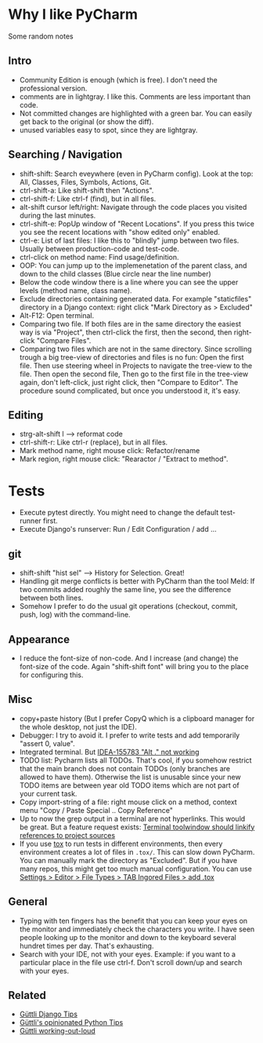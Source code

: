 # Why I like PyCharm

Some random notes


## Intro

* Community Edition is enough (which is free). I don't need the professional version.
* comments are in lightgray. I like this. Comments are less important than code.
* Not committed changes are highlighted with a green bar. You can easily get back to the original (or show the diff).
* unused variables easy to spot, since they are lightgray.


## Searching / Navigation

* shift-shift: Search eveywhere (even in PyCharm config). Look at the top: All, Classes, Files, Symbols, Actions, Git.
* ctrl-shift-a: Like shift-shift then "Actions".
* ctrl-shift-f: Like ctrl-f (find), but in all files.
* alt-shift cursor left/right: Navigate through the code places you visited during the last minutes.
* ctrl-shift-e: PopUp window of "Recent Locations". If you press this twice you see the recent locations with "show edited only" enabled.
* ctrl-e: List of last files: I like this to "blindly" jump between two files. Usually between production-code and test-code.
* ctrl-click on method name: Find usage/definition.
* OOP: You can jump up to the implemenetation of the parent class, and down to the child classes (Blue circle near the line number)
* Below the code window there is a line where you can see the upper levels (method name, class name).
* Exclude directories containing generated data. For example "staticfiles" directory in a Django context: right click "Mark Directory as > Excluded"
* Alt-F12: Open terminal.
* Comparing two file. If both files are in the same directory the easiest way is via "Project", then ctrl-click the first, then the second, then right-click "Compare Files".
* Comparing two files which are not in the same directory. Since scrolling trough a big tree-view of directories and files is no fun: Open the first file. Then use steering wheel in Projects to navigate the tree-view to the file. Then open the second file, Then go to the first file in the tree-view again, don't left-click, just right click, then "Compare to Editor". The procedure sound complicated, but once you understood it, it's easy.

## Editing

* strg-alt-shift l --> reformat code
* ctrl-shift-r: Like ctrl-r (replace), but in all files.
* Mark method name, right mouse click: Refactor/rename
* Mark region, right mouse click: "Rearactor / "Extract to method".


# Tests

* Execute pytest directly. You might need to change the default test-runner first.
* Execute Django's runserver: Run / Edit Configuration / add ...


## git


* shift-shift "hist sel" --> History for Selection. Great!
* Handling git merge conflicts is better with PyCharm than the tool Meld: If two commits added roughly the same line, you see the difference
between both lines.
* Somehow I prefer to do the usual git operations (checkout, commit, push, log) with the command-line. 

## Appearance

* I reduce the font-size of non-code. And I increase (and change) the font-size of the code.  Again "shift-shift font" will bring you to the place for configuring this.

## Misc

* copy+paste history (But I prefer CopyQ which is a clipboard manager for the whole desktop, not just the IDE).
* Debugger: I try to avoid it. I prefer to write tests and add temporarily "assert 0, value".
* Integrated terminal. But [IDEA-155783 "Alt ." not working](https://youtrack.jetbrains.com/issue/IDEA-155783)
* TODO list: Pycharm lists all TODOs. That's cool, if you somehow restrict that the main branch does not contain TODOs (only branches are allowed to have them). Otherwise the list is unusable since your new TODO items are between year old TODO items which are not part of your current task.
* Copy import-string of a file: right mouse click on a method, context menu "Copy / Paste Special .. Copy Reference"
* Up to now the grep output in a terminal are not hyperlinks. This would be great. But a feature request exists: [Terminal toolwindow should linkify references to project sources](https://youtrack.jetbrains.com/issue/IDEA-154439)
* If you use [tox](https://tox.wiki/) to run tests in different environments, then every environment creates a lot of files in `.tox/`. This can slow down PyCharm. You can manually mark the directory as "Excluded". But if you have many repos, this might get too much manual configuration. You can use [Settings > Editor > File Types > TAB Ingored Files > add .tox](https://youtrack.jetbrains.com/issue/PY-5982/Do-not-parse-tox-folder-content#focus=Comments-27-6507023.0-0)

## General

* Typing with ten fingers has the benefit that you can keep your eyes on the monitor and immediately check the characters you write. I have seen people looking up to the monitor and down to the keyboard several hundret times per day. That's exhausting. 
* Search with your IDE, not with your eyes. Example: if you want to a particular place in the file use ctrl-f. Don't scroll down/up and search with your eyes.



## Related

* [Güttli Django Tips](https://github.com/guettli/django-tips)
* [Güttli's opinionated Python Tips](https://github.com/guettli/python-tips)
* [Güttli working-out-loud](https://github.com/guettli/wol)


